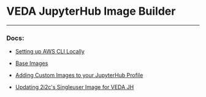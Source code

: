 # VEDA JupyterHub Image Builder

---

### Docs:

- [Setting up AWS CLI Locally](./docs/setting_up_aws_cli.md)

- [Base Images](./docs/base_images.md)

- [Adding Custom Images to your JupyterHub Profile](./docs/adding_custom_images.md)

- [Updating 2i2c's Singleuser Image for VEDA JH](./docs/2i2c_singleuser_image.md)
